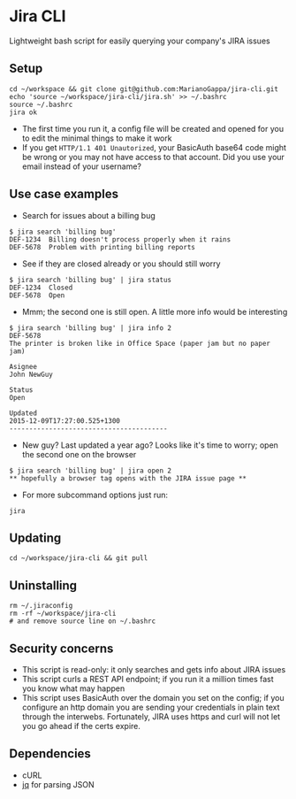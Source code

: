 # Jira CLI
Lightweight bash script for easily querying your company's JIRA issues

## Setup

```
cd ~/workspace && git clone git@github.com:MarianoGappa/jira-cli.git
echo 'source ~/workspace/jira-cli/jira.sh' >> ~/.bashrc
source ~/.bashrc
jira ok
```

- The first time you run it, a config file will be created and opened for you to edit the minimal things to make it work
- If you get `HTTP/1.1 401 Unautorized`, your BasicAuth base64 code might be wrong or you may not have access to that account. Did you use your email instead of your username?

## Use case examples

- Search for issues about a billing bug
```
$ jira search 'billing bug'
DEF-1234  Billing doesn't process properly when it rains
DEF-5678  Problem with printing billing reports
```
- See if they are closed already or you should still worry
```
$ jira search 'billing bug' | jira status
DEF-1234  Closed
DEF-5678  Open
```
- Mmm; the second one is still open. A little more info would be interesting
```
$ jira search 'billing bug' | jira info 2
DEF-5678
The printer is broken like in Office Space (paper jam but no paper jam)

Asignee
John NewGuy

Status
Open

Updated
2015-12-09T17:27:00.525+1300
----------------------------------------
```
- New guy? Last updated a year ago? Looks like it's time to worry; open the second one on the browser
```
$ jira search 'billing bug' | jira open 2
** hopefully a browser tag opens with the JIRA issue page **
```
- For more subcommand options just run:
```
jira
```

## Updating
```
cd ~/workspace/jira-cli && git pull
```

## Uninstalling

```
rm ~/.jiraconfig
rm -rf ~/workspace/jira-cli
# and remove source line on ~/.bashrc
```

## Security concerns

- This script is read-only: it only searches and gets info about JIRA issues
- This script curls a REST API endpoint; if you run it a million times fast you know what may happen
- This script uses BasicAuth over the domain you set on the config; if you configure an http domain you are sending your credentials in plain text through the interwebs. Fortunately, JIRA uses https and curl will not let you go ahead if the certs expire.

## Dependencies

- cURL
- [jq](https://stedolan.github.io/jq/) for parsing JSON
